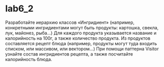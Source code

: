 # lab6_2
Разработайте иерархию классов «Ингридиент» (например,
конкретными ингридиентами могут быть продукты: картошка, свекла, лук, майонез, рыба...)
Для каждого продукта указывается название и калорийность на 100г, а также количество
продукта. Из продуктов составляется рецепт блюда (например, продукты могут туда входить
списком, или массивом, или вектором...) При помощи паттерна Visitor узнайте состав
ингридиентов рецепта, а также посчитайте калорийность блюда.
